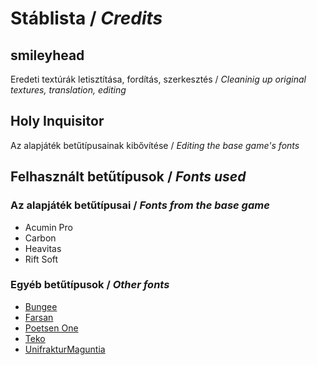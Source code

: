# Stáblista / *Credits*

## smileyhead
Eredeti textúrák letisztítása, fordítás, szerkesztés / *Cleaninig up original textures, translation, editing*

## Holy Inquisitor
Az alapjáték betűtípusainak kibővítése / *Editing the base game's fonts*

## Felhasznált betűtípusok / *Fonts used*
### Az alapjáték betűtípusai / *Fonts from the base game*
- Acumin Pro
- Carbon
- Heavitas
- Rift Soft

### Egyéb betűtípusok / *Other fonts*
- [Bungee](https://fonts.google.com/specimen/Bungee)
- [Farsan](https://fonts.google.com/specimen/Farsan)
- [Poetsen One](https://fonts.google.com/specimen/Poetsen+One)
- [Teko](https://fonts.google.com/specimen/Teko)
- [UnifrakturMaguntia](https://fonts.google.com/specimen/UnifrakturMaguntia)
